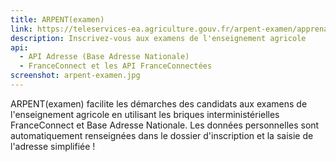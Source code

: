 ```yaml
---
title: ARPENT(examen)
link: https://teleservices-ea.agriculture.gouv.fr/arpent-examen/apprenant
description: Inscrivez-vous aux examens de l'enseignement agricole
api:
  - API Adresse (Base Adresse Nationale)
  - FranceConnect et les API FranceConnectées
screenshot: arpent-examen.jpg
---
```


ARPENT(examen) facilite les démarches des candidats aux examens de l'enseignement agricole en utilisant les briques interministérielles FranceConnect et Base Adresse Nationale. Les données personnelles sont automatiquement renseignées dans le dossier d'inscription et la saisie de l'adresse simplifiée !

